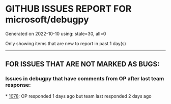 
# GITHUB ISSUES REPORT FOR microsoft/debugpy


Generated on 2022-10-10 using: stale=30, all=0


Only showing items that are new to report in past 1 day(s)


---

## FOR ISSUES THAT ARE NOT MARKED AS BUGS:


### Issues in debugpy that have comments from OP after last team response:


\* [1078](https://github.com/microsoft/debugpy/issues/1078 "When getting the repr of a pandas dataframe in the repl, don't do any customization to avoid getting a big output."): OP responded 1 days ago but team last responded 2 days ago
